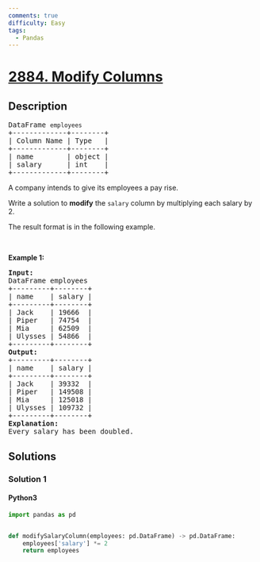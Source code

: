 ```yaml
---
comments: true
difficulty: Easy
tags:
  - Pandas
---
```


<!-- problem:start -->

# [2884. Modify Columns](https://leetcode.com/problems/modify-columns)

## Description

<!-- description:start -->

<pre>
DataFrame <code>employees</code>
+-------------+--------+
| Column Name | Type   |
+-------------+--------+
| name        | object |
| salary      | int    |
+-------------+--------+
</pre>

<p>A company intends to give its employees a pay rise.</p>

<p>Write a solution to <strong>modify</strong> the <code>salary</code> column by multiplying each salary by 2.</p>

<p>The result format is in the following example.</p>

<p>&nbsp;</p>
<p><strong class="example">Example 1:</strong></p>

<pre>
<strong>Input:
</strong>DataFrame employees
+---------+--------+
| name    | salary |
+---------+--------+
| Jack    | 19666  |
| Piper   | 74754  |
| Mia     | 62509  |
| Ulysses | 54866  |
+---------+--------+
<strong>Output:
</strong>+---------+--------+
| name    | salary |
+---------+--------+
| Jack    | 39332  |
| Piper   | 149508 |
| Mia     | 125018 |
| Ulysses | 109732 |
+---------+--------+
<strong>Explanation:
</strong>Every salary has been doubled.</pre>

<!-- description:end -->

## Solutions

<!-- solution:start -->

### Solution 1

<!-- tabs:start -->

#### Python3

```python
import pandas as pd


def modifySalaryColumn(employees: pd.DataFrame) -> pd.DataFrame:
    employees['salary'] *= 2
    return employees
```

<!-- tabs:end -->

<!-- solution:end -->

<!-- problem:end -->
